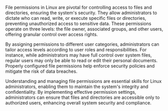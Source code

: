 File permissions in Linux are pivotal for controlling access to files and directories, ensuring the system's security. They allow administrators to dictate who can read, write, or execute specific files or directories, preventing unauthorized access to sensitive data. These permissions operate on three levels: the file owner, associated groups, and other users, offering granular control over access rights.

By assigning permissions to different user categories, administrators can tailor access levels according to user roles and responsibilities. For instance, while administrators may have full control over system files, regular users may only be able to read or edit their personal documents. Properly configured file permissions help enforce security policies and mitigate the risk of data breaches.

Understanding and managing file permissions are essential skills for Linux administrators, enabling them to maintain the system's integrity and confidentiality. By implementing effective permission settings, administrators can ensure that files and directories are accessible only to authorized users, enhancing overall system security and compliance.
